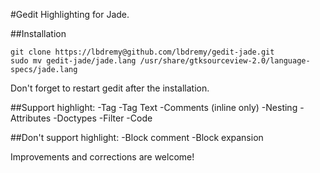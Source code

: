 #Gedit Highlighting for Jade.

##Installation
<pre><code>git clone https://lbdremy@github.com/lbdremy/gedit-jade.git
sudo mv gedit-jade/jade.lang /usr/share/gtksourceview-2.0/language-specs/jade.lang
</code></pre>

Don't forget to restart gedit after the installation.

##Support highlight:
    -Tag
    -Tag Text
    -Comments (inline only)
    -Nesting
    -Attributes
    -Doctypes
    -Filter
    -Code

##Don't support highlight:
    -Block comment
    -Block expansion

Improvements and corrections are welcome!

